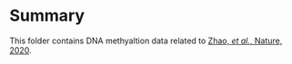# Summary

This folder contains DNA methyaltion data related to [Zhao, _et al._, Nature, 2020](https://doi.org/10.1038/s41588-020-0648-8).
